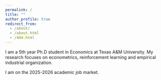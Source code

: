 ```yaml
---
permalink: /
title: ""
author_profile: true
redirect_from: 
  - /about/
  - /about.html
  - /404.html
---
```


I am a 5th year Ph.D student in Economics at Texas A&M University. My research focuses on econometrics, reinforcement learning and empirical industrial organization.

I am on the 2025-2026 academic job market.

